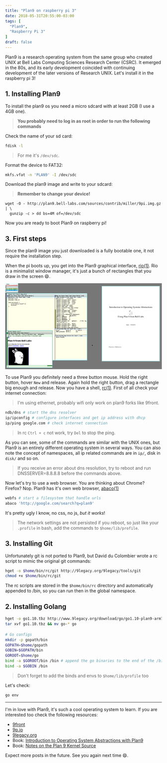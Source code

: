 ```yaml
---
title: "Plan9 on raspberry pi 3"
date: 2018-05-31T20:55:00-03:00
tags: [
  "Plan9",
  "Raspberry Pi 3"
]
draft: false
---
```


Plan9 is a research operating system from the same group who created UNIX at Bell Labs Computing Sciences Research Center (CSRC). It emerged in the 80s, and its early development coincided with continuing development of the later versions of Research UNIX. Let's install it in the raspberry pi 3!

<!--more-->

## 1. Installing Plan9

To install the plan9 os you need a micro sdcard with at least 2GB (I use a 4GB one).

> **You probably need to log in as root in order to run the following commands**

Check the name of your sd card:

```bash
fdisk -l
```

> For me it's `/dev/sdc`.

Format the device to FAT32:

```bash
mkfs.vfat -n 'PLAN9' -I /dev/sdc
```

Download the plan9 image and write to your sdcard:

> **Remember to change your device!**

```
wget -O - http://plan9.bell-labs.com/sources/contrib/miller/9pi.img.gz | \
  gunzip -c > dd bs=4M of=/dev/sdc
```

Now you are ready to boot Plan9 on raspberry pi!

## 3. First steps

Since the plan9 image you just downloaded is a fully bootable one, it not require the installation step.

When the pi boots up, you get into the Plan9 graphical interface, [rio(1)](http://man.cat-v.org/plan_9/1/rio). Rio is a minimalist window manager, it's just a bunch of rectangles that you draw in the screen 😄.

![Plan9 Rio](../../images/posts/plan9.png)

To use Plan9 you definitely need a three button mouse. Hold the right button, hover `New` and release. Again hold the right button, drag a rectangle big enough and release. Now you have a shell, [rc(1)](http://man.cat-v.org/plan_9/1/rc). First of all check your internet connection:

> I'm using ethernet, probably wifi only work on plan9 forks like 9front.

```bash
ndb/dns # start the dns resolver
ip/ipconfig # configure interfaces and get ip address with dhcp
ip/ping google.com # check internet connection
```

> In rc `Ctrl + c` not work, try `Del` to stop the ping.

As you can see, some of the commands are similar with the UNIX ones, but Plan9 is an entirely different operating system in several ways. You can also note the concept of namespaces, all ip related commands are in `ip/`, disk in `disk/` and so on.

> If you receive an error about dns resolution, try to reboot and run DNSSERVER=8.8.8.8 before the commands above.

Now let's try to use a web browser. You are thinking about Chrome? Firefox? Nop. Plan9 has it's own web browser, [abaco(1)](http://man.cat-v.org/plan_9/1/abaco)

```bash
webfs # start a filesystem that handle urls
abaco 'http://google.com/search?q=plan9'
```

It's pretty ugly I know, no css, no js, _but it works_!

> The network settings are not persisted if you reboot, so just like your `.profile` in bash, add the commands to `$home/lib/profile`.

## 3. Installing Git

Unfortunately git is not ported to Plan9, but David du Colombier wrote a rc script to mimic the original git commands:

```bash
hget -o $home/bin/rc/git http://9legacy.org/9legacy/tools/git
chmod +x $home/bin/rc/git
```

The rc scripts are stored in the `$home/bin/rc` directory and automatically appended to /bin, so you can run then in the global namespace.

## 2. Installing Golang

```bash
hget -o go1.10.tbz http://www.9legacy.org/download/go/go1.10-plan9-arm7-bootstrap.tbz
tar xvf go1.10.tbz && mv go-* go

# Go configs
mkdir -p gopath/bin
GOPATH=$home/gopath
GOBIN=$GOPATH/bin
GOROOT=$home/go
bind -a $GOROOT/bin /bin # append the go binaries to the end of the /bin entries
bind -a $GOBIN /bin
```

> Don't forget to add the binds and envs to `$home/lib/profile` too

Let's check:

```bash
go env
```

---

I'm in love with Plan9, it's such a cool operating system to learn. If you are interested too check the following resources:

- [9front](http://fqa.9front.org)
- [9p.io](https://9p.io/plan9/)
- [9legacy.org](http://www.9legacy.org)
- Book: [Introduction to Operating System Abstractions with Plan9](https://lsub.org/who/nemo/9.intro.pdf)
- Book: [Notes on the Plan 9 Kernel Source](http://www.r-5.org/files/books/computers/internals/unix/Francisco_Ballesteros-Notes_on_the_Plan_9_Kernel_Source-EN.pdf)

Expect more posts in the future. See you again next time 😄.